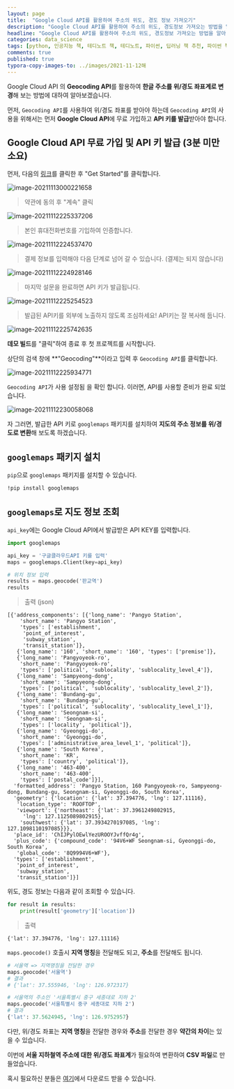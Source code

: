 ```yaml
---
layout: page
title:  "Google Cloud API를 활용하여 주소의 위도, 경도 정보 가져오기"
description: "Google Cloud API를 활용하여 주소의 위도, 경도정보 가져오는 방법을 알아 보도록 하겠습니다."
headline: "Google Cloud API를 활용하여 주소의 위도, 경도정보 가져오는 방법을 알아 보도록 하겠습니다."
categories: data_science
tags: [python, 인공지능 책, 테디노트 책, 테디노트, 파이썬, 딥러닝 책 추천, 파이썬 책 추천, 머신러닝 책 추천, 파이썬 딥러닝 텐서플로, 텐서플로우 책 추천, 텐서플로 책, 인공지능 서적, data science, 데이터 분석, 딥러닝, Google Cloud API]
comments: true
published: true
typora-copy-images-to: ../images/2021-11-12해
---
```






Google Cloud API 의 **Geocoding API**를 활용하여 **한글 주소를 위/경도 좌표계로 변경**해 보는 방법에 대하여 알아보겠습니다.

먼저, `Geocoding API`를 사용하여 위/경도 좌표를 받아야 하는데 `Geocoding API`의 사용을 위해서는 먼저 **Google Cloud API**에 무료 가입하고 **API 키를 발급**받아야 합니다.



## Google Cloud API 무료 가입 및 API 키 발급 (3분 미만 소요)

먼저, 다음의 [링크](https://developers.google.com/maps/documentation/geocoding/overview?hl=ko)를 클릭한 후 "Get Started"를 클릭합니다.

![image-20211113000221658](../images/2021-11-12/image-20211113000221658.png)



> 약관에 동의 후 "계속" 클릭

![image-20211112225337206](../images/2021-11-12/image-20211112225337206.png)



> 본인 휴대전화번호를 기입하여 인증합니다.

![image-20211112224537470](../images/2021-11-12/image-20211112224537470.png)



> 결제 정보를 입력해야 다음 단계로 넘어 갈 수 있습니다. (결제는 되지 않습니다)

![image-20211112224928146](../images/2021-11-12/image-20211112224928146.png)





> 마지막 설문을 완료하면 API 키가 발급됩니다.

![image-20211112225254523](../images/2021-11-12/image-20211112225254523.png)



> 발급된 API키를 외부에 노출하지 않도록 조심하세요! API키는 잘 복사해 둡니다.



![image-20211112225742635](../images/2021-11-12/image-20211112225742635.png)



**데모 빌드**를 "클릭"하여 종료 후 첫 프로젝트를 시작합니다.



상단의 검색 창에 **"Geocoding"**이라고 입력 후 `Geocoding API`를 클릭합니다.



![image-20211112225934771](../images/2021-11-12/image-20211112225934771.png)



`Geocoding API`가 사용 설정됨 을 확인 합니다. 이러면, API를 사용할 준비가 완료 되었습니다.



![image-20211112230058068](../images/2021-11-12/image-20211112230058068.png)



자 그러면, 발급한 API 키로 `googlemaps` 패키지를 설치하여 **지도의 주소 정보를 위/경도로 변환**해 보도록 하겠습니다.



## `googlemaps` 패키지 설치

`pip`으로 `googlemaps` 패키지를 설치할 수 있습니다.

```bash
!pip install googlemaps
```



## `googlemaps`로 지도 정보 조회

`api_key`에는 Google Cloud API에서 발급받은 API KEY를 입력합니다.

```python
import googlemaps

api_key = '구글클라우드API 키를 입력'
maps = googlemaps.Client(key=api_key)

# 위치 정보 입력
results = maps.geocode('판교역')
results
```

> 출력 (json)

```
[{'address_components': [{'long_name': 'Pangyo Station',
    'short_name': 'Pangyo Station',
    'types': ['establishment',
     'point_of_interest',
     'subway_station',
     'transit_station']},
   {'long_name': '160', 'short_name': '160', 'types': ['premise']},
   {'long_name': 'Pangyoyeok-ro',
    'short_name': 'Pangyoyeok-ro',
    'types': ['political', 'sublocality', 'sublocality_level_4']},
   {'long_name': 'Sampyeong-dong',
    'short_name': 'Sampyeong-dong',
    'types': ['political', 'sublocality', 'sublocality_level_2']},
   {'long_name': 'Bundang-gu',
    'short_name': 'Bundang-gu',
    'types': ['political', 'sublocality', 'sublocality_level_1']},
   {'long_name': 'Seongnam-si',
    'short_name': 'Seongnam-si',
    'types': ['locality', 'political']},
   {'long_name': 'Gyeonggi-do',
    'short_name': 'Gyeonggi-do',
    'types': ['administrative_area_level_1', 'political']},
   {'long_name': 'South Korea',
    'short_name': 'KR',
    'types': ['country', 'political']},
   {'long_name': '463-400',
    'short_name': '463-400',
    'types': ['postal_code']}],
  'formatted_address': 'Pangyo Station, 160 Pangyoyeok-ro, Sampyeong-dong, Bundang-gu, Seongnam-si, Gyeonggi-do, South Korea',
  'geometry': {'location': {'lat': 37.394776, 'lng': 127.11116},
   'location_type': 'ROOFTOP',
   'viewport': {'northeast': {'lat': 37.3961249802915,
     'lng': 127.1125089802915},
    'southwest': {'lat': 37.3934270197085, 'lng': 127.1098110197085}}},
  'place_id': 'ChIJPylOEwlYezUROOYJvffQr4g',
  'plus_code': {'compound_code': '94V6+WF Seongnam-si, Gyeonggi-do, South Korea',
   'global_code': '8Q9994V6+WF'},
  'types': ['establishment',
   'point_of_interest',
   'subway_station',
   'transit_station']}]
```

위도, 경도 정보는 다음과 같이 조회할 수 있습니다.

```python
for result in results:
    print(result['geometry']['location'])
```

> 출력

```
{'lat': 37.394776, 'lng': 127.11116}
```



`maps.geocode()` 호출시 **지역 명칭**을 전달해도 되고, **주소**를 전달해도 됩니다.

```python
# 서울역 => 지역명칭을 전달한 경우
maps.geocode('서울역')
# 결과
# {'lat': 37.555946, 'lng': 126.972317}

# 서울역의 주소인 '서울특별시 중구 세종대로 지하 2'
maps.geocode('서울특별시 중구 세종대로 지하 2')
# 결과
{'lat': 37.5624945, 'lng': 126.9752957}
```

다만, 위/경도 좌표는 **지역 명칭**을 전달한 경우와 **주소**를 전달한 경우 **약간의 차이**는 있을 수 있습니다.



이번에 **서울 지하철역 주소에 대한 위/경도 좌표계**가 필요하여 변환하여 **CSV 파일**로 만들었습니다.

혹시 필요하신 분들은 [여기](https://www.dropbox.com/s/2xy6zhf54rg5coc/seoul_station_geocode.csv?dl=1)에서 다운로드 받을 수 있습니다.

